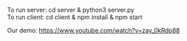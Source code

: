 To run server: cd server & python3 server.py <br/>
To run client: cd client & npm install & npm start

Our demo:
https://www.youtube.com/watch?v=zay_0kRdp88
